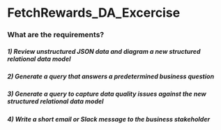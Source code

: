 # FetchRewards_DA_Excercise

### What are the requirements?

##### 1) Review unstructured JSON data and diagram a new structured relational data model
##### 2) Generate a query that answers a predetermined business question
##### 3) Generate a query to capture data quality issues against the new structured relational data model
##### 4) Write a short email or Slack message to the business stakeholder
